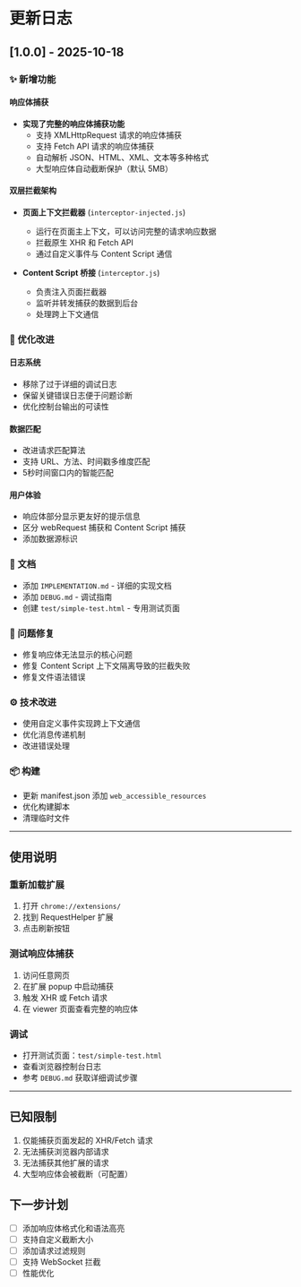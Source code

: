 # 更新日志

## [1.0.0] - 2025-10-18

### ✨ 新增功能

#### 响应体捕获
- **实现了完整的响应体捕获功能**
  - 支持 XMLHttpRequest 请求的响应体捕获
  - 支持 Fetch API 请求的响应体捕获
  - 自动解析 JSON、HTML、XML、文本等多种格式
  - 大型响应体自动截断保护（默认 5MB）

#### 双层拦截架构
- **页面上下文拦截器** (`interceptor-injected.js`)
  - 运行在页面主上下文，可以访问完整的请求响应数据
  - 拦截原生 XHR 和 Fetch API
  - 通过自定义事件与 Content Script 通信

- **Content Script 桥接** (`interceptor.js`)
  - 负责注入页面拦截器
  - 监听并转发捕获的数据到后台
  - 处理跨上下文通信

### 🔧 优化改进

#### 日志系统
- 移除了过于详细的调试日志
- 保留关键错误日志便于问题诊断
- 优化控制台输出的可读性

#### 数据匹配
- 改进请求匹配算法
- 支持 URL、方法、时间戳多维度匹配
- 5秒时间窗口内的智能匹配

#### 用户体验
- 响应体部分显示更友好的提示信息
- 区分 webRequest 捕获和 Content Script 捕获
- 添加数据源标识

### 📝 文档

- 添加 `IMPLEMENTATION.md` - 详细的实现文档
- 添加 `DEBUG.md` - 调试指南
- 创建 `test/simple-test.html` - 专用测试页面

### 🐛 问题修复

- 修复响应体无法显示的核心问题
- 修复 Content Script 上下文隔离导致的拦截失败
- 修复文件语法错误

### ⚙️ 技术改进

- 使用自定义事件实现跨上下文通信
- 优化消息传递机制
- 改进错误处理

### 📦 构建

- 更新 manifest.json 添加 `web_accessible_resources`
- 优化构建脚本
- 清理临时文件

---

## 使用说明

### 重新加载扩展
1. 打开 `chrome://extensions/`
2. 找到 RequestHelper 扩展
3. 点击刷新按钮

### 测试响应体捕获
1. 访问任意网页
2. 在扩展 popup 中启动捕获
3. 触发 XHR 或 Fetch 请求
4. 在 viewer 页面查看完整的响应体

### 调试
- 打开测试页面：`test/simple-test.html`
- 查看浏览器控制台日志
- 参考 `DEBUG.md` 获取详细调试步骤

---

## 已知限制

1. 仅能捕获页面发起的 XHR/Fetch 请求
2. 无法捕获浏览器内部请求
3. 无法捕获其他扩展的请求
4. 大型响应体会被截断（可配置）

## 下一步计划

- [ ] 添加响应体格式化和语法高亮
- [ ] 支持自定义截断大小
- [ ] 添加请求过滤规则
- [ ] 支持 WebSocket 拦截
- [ ] 性能优化
